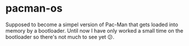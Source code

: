 # pacman-os
Supposed to become a simpel version of Pac-Man that gets loaded into memory by a bootloader. Until now I have only worked a small time on the bootloader so there's not much to see yet 😕.
